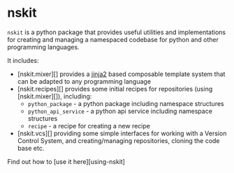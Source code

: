# nskit

``nskit`` is a python package that provides useful utilities and implementations for creating and managing a namespaced codebase for python and other programming languages.

It includes:

* [nskit.mixer][] provides a [jinja2](https://jinja.palletsprojects.com/en/3.1.x/) based composable template system that can be adapted to any programming language
* [nskit.recipes][] provides some initial recipes for repositories (using [nskit.mixer][]), including:
    - ``python_package`` - a python package including namespace structures
    - ``python_api_service`` - a python api service including namespace structures
    - ``recipe`` - a recipe for creating a new recipe
* [nskit.vcs][] providing some simple interfaces for working with a Version Control System, and creating/managing repositories, cloning the code base etc.

Find out how to [use it here][using-nskit]